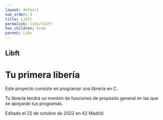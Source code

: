 ```yaml
---
layout: default
nav_order: 3
title: Libft
permalink: libs/libft
has_children: true
parent: Libs
---
```


## Libft
# Tu primera libería

Este proyecto consiste en programar una librería en C.

Tu librería tendrá un montón de funciones de propósito general en las que se apoyarán tus programas.

Editado el 22 de octubre de 2022 en 42 Madrid.
